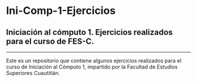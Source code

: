 # Ini-Comp-1-Ejercicios
## Iniciación al cómputo 1. Ejercicios realizados para el curso de FES-C.
---
Este es un repositorio que contiene algunos ejercicios realizados para el curso de
Iniciación al Cómputo 1, impartido por la Facultad de Estudios Superiores Cuautitlán.
